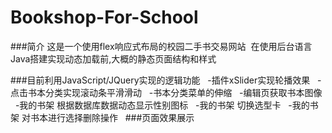 # Bookshop-For-School

###简介
  这是一个使用flex响应式布局的校园二手书交易网站
  在使用后台语言Java搭建实现动态加载前,大概的静态页面结构和样式

###目前利用JavaScript/JQuery实现的逻辑功能
   -插件xSlider实现轮播效果
   -点击书本分类实现滚动条平滑滑动
   -书本分类菜单的伸缩
   -编辑页获取书本图像
   -我的书架 根据数据库数据动态显示性别图标
   -我的书架 切换选型卡
   -我的书架 对书本进行选择删除操作
   
###页面效果展示
